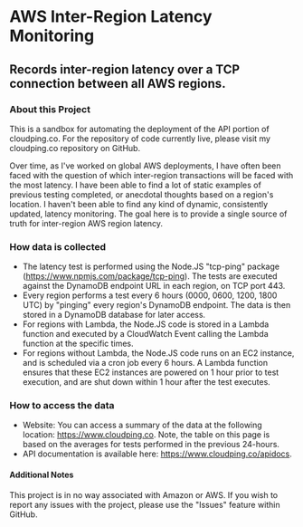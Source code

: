 # AWS Inter-Region Latency Monitoring

## Records inter-region latency over a TCP connection between all AWS regions.

### About this Project
This is a sandbox for automating the deployment of the API portion of cloudping.co. For the repository of code currently live,
please visit my cloudping.co repository on GitHub.

Over time, as I've worked on global AWS deployments, I have often been faced with the question of which inter-region transactions will be faced with the most latency.
I have been able to find a lot of static examples of previous testing completed, or anecdotal thoughts based on a region's location. I haven't been able to find any kind of dynamic, consistently updated, latency monitoring.
The goal here is to provide a single source of truth for inter-region AWS region latency.

### How data is collected
* The latency test is performed using the Node.JS "tcp-ping" package (https://www.npmjs.com/package/tcp-ping). The tests are executed against the DynamoDB endpoint URL in each region, on TCP port 443.
* Every region performs a test every 6 hours (0000, 0600, 1200, 1800 UTC) by "pinging" every region's DynamoDB endpoint. The data is then stored in a DynamoDB database for later access.
* For regions with Lambda, the Node.JS code is stored in a Lambda function and executed by a CloudWatch Event calling the Lambda function at the specific times.
* For regions without Lambda, the Node.JS code runs on an EC2 instance, and is scheduled via a cron job every 6 hours. A Lambda function ensures that these EC2 instances are powered on 1 hour prior to test execution, and are shut down within 1 hour after the test executes.

### How to access the data
* Website: You can access a summary of the data at the following location:  https://www.cloudping.co. Note, the table on this page is based on the averages for tests performed in the previous 24-hours.
* API documentation is available here: https://www.cloudping.co/apidocs.

#### Additional Notes
This project is in no way associated with Amazon or AWS. If you wish to report any issues with the project, please use the "Issues" feature within GitHub.